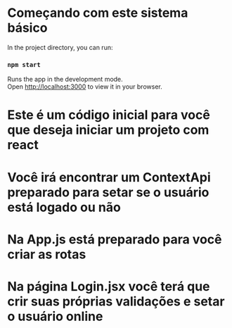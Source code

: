 # Começando com este sistema básico

In the project directory, you can run:

### `npm start`

Runs the app in the development mode.\
Open [http://localhost:3000](http://localhost:3000) to view it in your browser.


# Este é um código inicial para você que deseja iniciar um projeto com react
# Você irá encontrar um ContextApi preparado para setar se o usuário está logado ou não
# Na App.js está preparado para você criar as rotas
# Na página Login.jsx você terá que crir suas próprias validações e setar o usuário online
 
